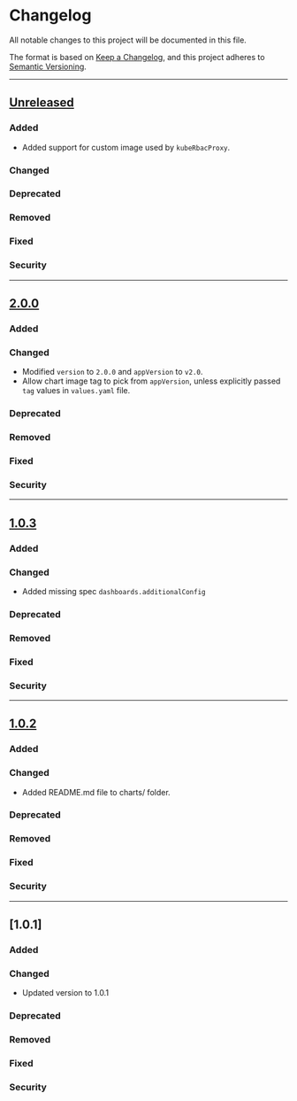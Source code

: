 # Changelog
All notable changes to this project will be documented in this file.

The format is based on [Keep a Changelog](https://keepachangelog.com/en/1.0.0/),
and this project adheres to [Semantic Versioning](https://semver.org/spec/v2.0.0.html).

---
## [Unreleased]
### Added
- Added support for custom image used by `kubeRbacProxy`.
### Changed
### Deprecated
### Removed
### Fixed
### Security

---
## [2.0.0]
### Added
### Changed
- Modified `version` to `2.0.0` and `appVersion` to `v2.0`.
- Allow chart image tag to pick from `appVersion`, unless explicitly passed `tag` values in `values.yaml` file.
### Deprecated
### Removed
### Fixed
### Security

---
## [1.0.3]
### Added
### Changed
- Added missing spec `dashboards.additionalConfig`
### Deprecated
### Removed
### Fixed
### Security

---
## [1.0.2]
### Added
### Changed
- Added README.md file to charts/ folder.
### Deprecated
### Removed
### Fixed
### Security

---
## [1.0.1]
### Added
### Changed
- Updated version to 1.0.1
### Deprecated
### Removed
### Fixed
### Security

[Unreleased]: https://github.com/Opster/opensearch-k8s-operator/compare/opensearch-operator-2.0.0...HEAD
[2.0.0]: https://github.com/Opster/opensearch-k8s-operator/compare/opensearch-operator-1.0.3...opensearch-operator-2.0.0
[1.0.3]: https://github.com/Opster/opensearch-k8s-operator/compare/opensearch-operator-1.0.2...opensearch-operator-1.0.3
[1.0.2]: https://github.com/Opster/opensearch-k8s-operator/compare/opensearch-operator-1.0.1...opensearch-operator-1.0.2
